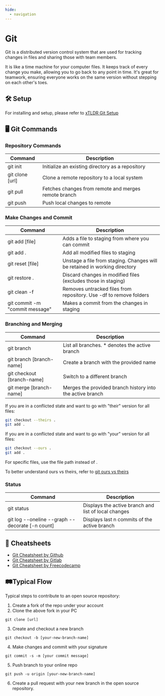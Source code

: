 ```yaml
---
hide:
  - navigation
---
```


# Git
Git is a distributed version control system that are used for tracking changes in files and sharing those with team members. 

It is like a time machine for your computer files. It keeps track of every change you make, allowing you to go back to any point in time. It's great for teamwork, ensuring everyone works on the same version without stepping on each other's toes.

## 🛠️ Setup
For installing and setup, please refer to [xTLDR Git Setup](\git\setup)

## 🖥️ Git Commands

### Repository Commands

| Command         | Description                                          |
| --------------- | ---------------------------------------------------- |
| git init        | Initialize an existing directory as a repository     |
| git clone [url] | Clone a remote repository to a local system          |
| git pull        | Fetches changes from remote and merges remote branch |
| git push        | Push local changes to remote                         |

### Make Changes and Commit                                                                      
| Command                        | Description                                                                |
| ------------------------------ | -------------------------------------------------------------------------- |
| git add [file]                 | Adds a file to staging from where you can commit                           |
| git add .                      | Add all modified files to staging                                          |
| git reset [file]               | Unstage a file from staging. Changes will be retained in working directory |
| git restore .                  | Discard changes in modified files (excludes those in staging)              |
| git clean -f                   | Removes untracked files from repository. Use -df to remove folders         |
| git commit -m "commit message" | Makes a commit from the changes in staging                                 |

### Branching and Merging                                                                 
| Command                    | Description                                               |
| -------------------------- | --------------------------------------------------------- |
| git branch                 | List all branches. * denotes the active branch            |
| git branch [branch-name]   | Create a branch with the provided name                    |
| git checkout [branch-name] | Switch to a different branch                              |
| git merge [branch-name]    | Merges the provided branch history into the active branch |

If you are in a conflicted state and want to go with "their" version for all files:
```bash
git checkout --theirs .
git add .
```
If you are in a conflicted state and want to go with "your" version for all files:
```bash
git checkout --ours .
git add .
```
For specific files, use the file path instead of .

To better understand ours vs theirs, refer to [git ours vs theirs](https://nitaym.github.io/ourstheirs/)

### Status
| Command                                         | Description                                          |
| ----------------------------------------------- | ---------------------------------------------------- |
| git status                                      | Displays the active branch and list of local changes |
| git log --oneline --graph --decorate [-n count] | Displays last n commits of the active branch         |

## 📑 Cheatsheets
- [Git Cheatsheet by Github](https://education.github.com/git-cheat-sheet-education.pdf)
- [Git Cheatsheet by Gitlab](https://about.gitlab.com/images/press/git-cheat-sheet.pdf)
- [Git Cheatsheet by Freecodecamp](https://www.freecodecamp.org/news/git-cheat-sheet/)

## 🛤️Typical Flow
Typical steps to contribute to an open source repository:

1. Create a fork of the repo under your account
2. Clone the above fork in your PC
```
git clone [url]
```
3. Create and checkout a new branch
```
git checkout -b [your-new-branch-name]
```
4. Make changes and commit with your signature
```
git commit -s -m [your commit message]
```
5. Push branch to your online repo
```
git push -u origin [your-new-branch-name]
```
6. Create a pull request with your new branch in the open source repository.
 

